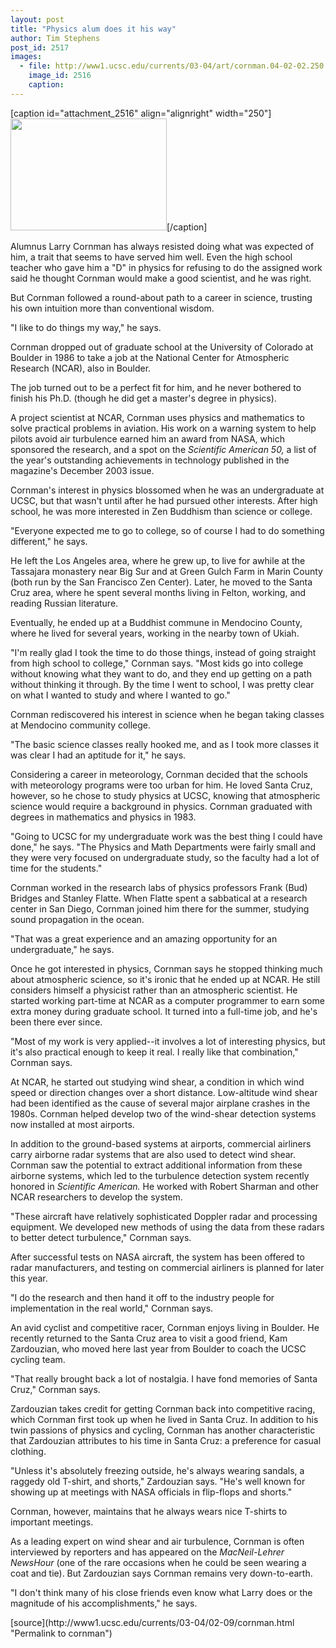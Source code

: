 ```yaml
---
layout: post
title: "Physics alum does it his way"
author: Tim Stephens
post_id: 2517
images:
  - file: http://www1.ucsc.edu/currents/03-04/art/cornman.04-02-02.250.jpg
    image_id: 2516
    caption: 
---
```


[caption id="attachment_2516" align="alignright" width="250"]<a href="http://localhost/mysite/wp-content/uploads/2004/02/cornman.04-02-02.250.jpg"><img class="size-full wp-image-2516" src="http://localhost/mysite/wp-content/uploads/2004/02/cornman.04-02-02.250.jpg" alt="" width="250" height="179" /></a>[/caption]
<p>
  Alumnus Larry Cornman has always resisted doing what was expected of him, a trait that seems to have served him well. Even the high school teacher who gave him a "D" in physics for refusing to do the assigned work said he thought Cornman would make a good scientist, and he was right.
</p>
<p>
  But Cornman followed a round-about path to a career in science, trusting his own intuition more than conventional wisdom.<br>
</p>
<p>
  "I like to do things my way," he says.<br>
</p>
<p>
  Cornman dropped out of graduate school at the University of Colorado at Boulder in 1986 to take a job at the National Center for Atmospheric Research (NCAR), also in Boulder.
</p>
<p>
  The job turned out to be a perfect fit for him, and he never bothered to finish his Ph.D. (though he did get a master's degree in physics).<br>
</p>
<p>
  A project scientist at NCAR, Cornman uses physics and mathematics to solve practical problems in aviation. His work on a warning system to help pilots avoid air turbulence earned him an award from NASA, which sponsored the research, and a spot on the <i>Scientific American 50,</i> a list of the year's outstanding achievements in technology published in the magazine's December 2003 issue.<br>
</p>
<p>
  Cornman's interest in physics blossomed when he was an undergraduate at UCSC, but that wasn't until after he had pursued other interests. After high school, he was more interested in Zen Buddhism than science or college.<br>
</p>
<p>
  "Everyone expected me to go to college, so of course I had to do something different," he says.<br>
</p>
<p>
  He left the Los Angeles area, where he grew up, to live for awhile at the Tassajara monastery near Big Sur and at Green Gulch Farm in Marin County (both run by the San Francisco Zen Center). Later, he moved to the Santa Cruz area, where he spent several months living in Felton, working, and reading Russian literature.
</p>
<p>
  Eventually, he ended up at a Buddhist commune in Mendocino County, where he lived for several years, working in the nearby town of Ukiah.<br>
</p>
<p>
  "I'm really glad I took the time to do those things, instead of going straight from high school to college," Cornman says. "Most kids go into college without knowing what they want to do, and they end up getting on a path without thinking it through. By the time I went to school, I was pretty clear on what I wanted to study and where I wanted to go."<br>
</p>
<p>
  Cornman rediscovered his interest in science when he began taking classes at Mendocino community college.<br>
</p>
<p>
  "The basic science classes really hooked me, and as I took more classes it was clear I had an aptitude for it," he says.<br>
</p>
<p>
  Considering a career in meteorology, Cornman decided that the schools with meteorology programs were too urban for him. He loved Santa Cruz, however, so he chose to study physics at UCSC, knowing that atmospheric science would require a background in physics. Cornman graduated with degrees in mathematics and physics in 1983.<br>
</p>
<p>
  "Going to UCSC for my undergraduate work was the best thing I could have done," he says. "The Physics and Math Departments were fairly small and they were very focused on undergraduate study, so the faculty had a lot of time for the students."<br>
</p>
<p>
  Cornman worked in the research labs of physics professors Frank (Bud) Bridges and Stanley Flatte. When Flatte spent a sabbatical at a research center in San Diego, Cornman joined him there for the summer, studying sound propagation in the ocean.<br>
</p>
<p>
  "That was a great experience and an amazing opportunity for an undergraduate," he says.<br>
</p>
<p>
  Once he got interested in physics, Cornman says he stopped thinking much about atmospheric science, so it's ironic that he ended up at NCAR. He still considers himself a physicist rather than an atmospheric scientist. He started working part-time at NCAR as a computer programmer to earn some extra money during graduate school. It turned into a full-time job, and he's been there ever since.<br>
</p>
<p>
  "Most of my work is very applied--it involves a lot of interesting physics, but it's also practical enough to keep it real. I really like that combination," Cornman says.<br>
</p>
<p>
  At NCAR, he started out studying wind shear, a condition in which wind speed or direction changes over a short distance. Low-altitude wind shear had been identified as the cause of several major airplane crashes in the 1980s. Cornman helped develop two of the wind-shear detection systems now installed at most airports.<br>
</p>
<p>
  In addition to the ground-based systems at airports, commercial airliners carry airborne radar systems that are also used to detect wind shear. Cornman saw the potential to extract additional information from these airborne systems, which led to the turbulence detection system recently honored in <i>Scientific American.</i> He worked with Robert Sharman and other NCAR researchers to develop the system.<br>
</p>
<p>
  "These aircraft have relatively sophisticated Doppler radar and processing equipment. We developed new methods of using the data from these radars to better detect turbulence," Cornman says.<br>
</p>
<p>
  After successful tests on NASA aircraft, the system has been offered to radar manufacturers, and testing on commercial airliners is planned for later this year.<br>
</p>
<p>
  "I do the research and then hand it off to the industry people for implementation in the real world," Cornman says.<br>
</p>
<p>
  An avid cyclist and competitive racer, Cornman enjoys living in Boulder. He recently returned to the Santa Cruz area to visit a good friend, Kam Zardouzian, who moved here last year from Boulder to coach the UCSC cycling team.<br>
</p>
<p>
  "That really brought back a lot of nostalgia. I have fond memories of Santa Cruz," Cornman says.<br>
</p>
<p>
  Zardouzian takes credit for getting Cornman back into competitive racing, which Cornman first took up when he lived in Santa Cruz. In addition to his twin passions of physics and cycling, Cornman has another characteristic that Zardouzian attributes to his time in Santa Cruz: a preference for casual clothing.<br>
</p>
<p>
  "Unless it's absolutely freezing outside, he's always wearing sandals, a raggedy old T-shirt, and shorts," Zardouzian says. "He's well known for showing up at meetings with NASA officials in flip-flops and shorts."<br>
</p>
<p>
  Cornman, however, maintains that he always wears nice T-shirts to important meetings.<br>
</p>
<p>
  As a leading expert on wind shear and air turbulence, Cornman is often interviewed by reporters and has appeared on the <i>MacNeil-Lehrer NewsHour</i> (one of the rare occasions when he could be seen wearing a coat and tie). But Zardouzian says Cornman remains very down-to-earth.<br>
</p>
<p>
  "I don't think many of his close friends even know what Larry does or the magnitude of his accomplishments," he says.<br>
</p>
[source](http://www1.ucsc.edu/currents/03-04/02-09/cornman.html "Permalink to cornman")
